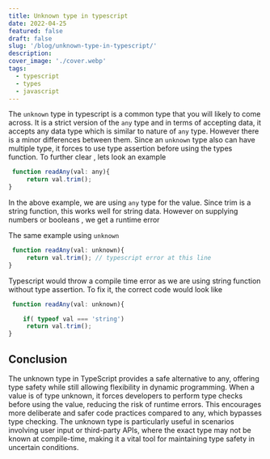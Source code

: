 ```yaml
---
title: Unknown type in typescript
date: 2022-04-25
featured: false
draft: false
slug: '/blog/unknown-type-in-typescript/'
description:
cover_image: './cover.webp'
tags:
  - typescript
  - types
  - javascript
---
```


The `unknown` type in typescript is a common type that you will likely to come across. It is a strict version of the
`any` type and in terms of accepting data, it accepts any data type which is similar to nature of `any` type. However
there is a minor differences between them. Since an `unknown` type also can have multiple type, it forces to use type assertion before using the types function. To further clear , lets look an example

```js
 function readAny(val: any){
     return val.trim();
}
```

In the above example, we are using `any` type for the value. Since trim is a string function, this works well for string data. However on supplying numbers or booleans , we get a runtime error

The same example using `unknown`

```js
 function readAny(val: unknown){
     return val.trim(); // typescript error at this line
}
```

Typescript would throw a compile time error as we are using string function without type assertion. To fix it, the correct code would look like

```js
 function readAny(val: unknown){

    if( typeof val === 'string')
     return val.trim();
}
```

## Conclusion

The unknown type in TypeScript provides a safe alternative to any, offering type safety while still allowing flexibility in dynamic programming. When a value is of type unknown, it forces developers to perform type checks before using the value, reducing the risk of runtime errors. This encourages more deliberate and safer code practices compared to any, which bypasses type checking. The unknown type is particularly useful in scenarios involving user input or third-party APIs, where the exact type may not be known at compile-time, making it a vital tool for maintaining type safety in uncertain conditions.
